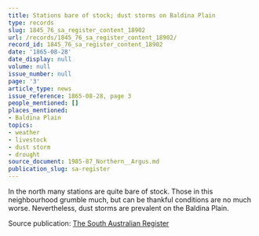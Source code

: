```yaml
---
title: Stations bare of stock; dust storms on Baldina Plain
type: records
slug: 1845_76_sa_register_content_18902
url: /records/1845_76_sa_register_content_18902/
record_id: 1845_76_sa_register_content_18902
date: '1865-08-28'
date_display: null
volume: null
issue_number: null
page: '3'
article_type: news
issue_reference: 1865-08-28, page 3
people_mentioned: []
places_mentioned:
- Baldina Plain
topics:
- weather
- livestock
- dust storm
- drought
source_document: 1985-87_Northern__Argus.md
publication_slug: sa-register
---
```


In the north many stations are quite bare of stock.  Those in this neighbourhood grumble much, but can be thankful conditions are no much worse.  Nevertheless, dust storms are prevalent on the Baldina Plain.

Source publication: [The South Australian Register](/publications/sa-register/)
